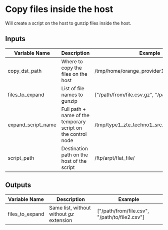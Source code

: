 # Copy files inside the host
Will create a script on the host to gunzip files inside the host.

## Inputs
|Variable Name|Description|Example|
|---|---|---|
|copy_dst_path|Where to copy the files on the host|/tmp/home/orange_provider1_techno1/flat_file|
|files_to_expand|List of file names to gunzip|["/path/from/file.csv.gz", "/path/to/file2.csv"]|
|expand_script_name|Full path + name of the temporary script on the control node|/tmp/type1_zte_techno1_src.20211222.08.sh|
|script_path|Destination path on the host of the script |/ftp/arpt/flat_file/|

## Outputs

|Variable Name|Description|Example|
|---|---|---|
|files_to_expand|Same list, without without *gz* extension|["/path/from/file.csv", "/path/to/file2.csv"]|